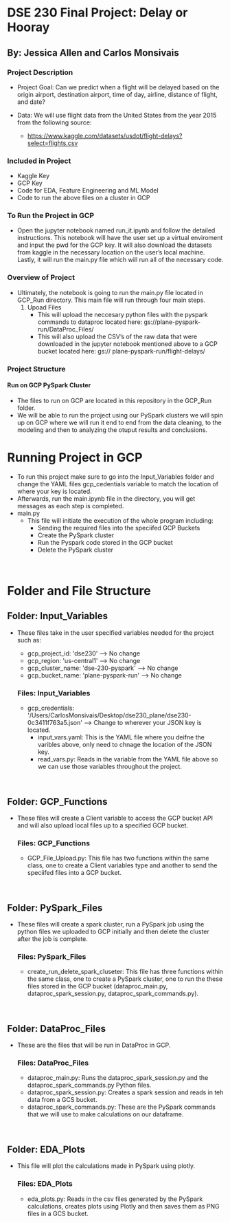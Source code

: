# DSE 230 Final Project: Delay or Hooray
## By: Jessica Allen and Carlos Monsivais

### Project Description
* Project Goal: Can we predict when a flight will be delayed based on the origin airport, destination airport, time of day, airline, distance of flight, and date?

* Data: We will use flight data from the United States from the year 2015 from the following source:
    * https://www.kaggle.com/datasets/usdot/flight-delays?select=flights.csv

### Included in Project
- Kaggle Key
- GCP Key
- Code for EDA, Feature Engineering and ML Model 
- Code to run the above files on a cluster in GCP

### To Run the Project in GCP
* Open the jupyter notebook named run_it.ipynb and follow the detailed instructions. This notebook will have the user set up a virtual enviroment and input the pwd for the GCP key.  It will also download the datasets from kaggle in the necessary location on the user’s local machine. Lastly, it will run the main.py file which will run all of the necessary code.


### Overview of Project
* Ultimately, the notebook is going to run the main.py file located in GCP_Run directory. This main file will run through four main steps. 
    1. Upoad Files
        - This will upload the neccesary python files with the pyspark commands to dataproc located here: gs://plane-pyspark-run/DataProc_Files/
        - This will also upload the CSV’s of the raw data that were downloaded in the jupyter notebook mentioned above to a GCP bucket located here: gs://   plane-pyspark-run/flight-delays/








### Project Structure
#### Run on GCP PySpark Cluster
* The files to run on GCP are located in this repository in the GCP_Run folder.
* We will be able to run the project using our PySpark clusters we will spin up on GCP where we will run it end to end from the data cleaning, to the modeling and then to analyzing the otuput results and conclusions.

# Running Project in GCP
* To run this project make sure to go into the Input_Variables folder and change the YAML files gcp_cedentials variable to match the location of where your key is located.
* Afterwards, run the main.ipynb file in the directory, you will get messages as each step is completed.
* main.py
    * This file will initiate the execution of the whole program including:
        - Sending the required files into the speciifed GCP Buckets
        - Create the PySpark cluster
        - Run the Pyspark code stored in the GCP bucket
        - Delete the PySpark cluster

<br>

# Folder and File Structure
## Folder: Input_Variables
* These files take in the user specified variables needed for the project such as:
    * gcp_project_id: 'dse230' --> No change
    * gcp_region: 'us-central1' --> No change
    * gcp_cluster_name: 'dse-230-pyspark' --> No change
    * gcp_bucket_name: 'plane-pyspark-run' --> No change 

    ### Files: Input_Variables  
    * gcp_credentials: '/Users/CarlosMonsivais/Desktop/dse230_plane/dse230-0c3411f763a5.json' --> Change to wherever your JSON key is located.
        * input_vars.yaml: This is the YAML file where you deifne the varibles above, only need to chnage the location of the JSON key.
        * read_vars.py: Reads in the variable from the YAML file above so we can use those variables throughout the project.

<br>

## Folder: GCP_Functions
* These files will create a Client variable to access the GCP bucket API and will also upload local files up to a specified GCP bucket.

    ### Files: GCP_Functions
    * GCP_File_Upload.py: This file has two functions within the same class, one to create a Client variables type and another to send the speciifed files into
    a GCP bucket.

<br>

## Folder: PySpark_Files
* These files will create a spark cluster, run a PySpark job using the python files we uploaded to GCP initially and then delete the cluster after the job is complete.

    ### Files: PySpark_Files
    * create_run_delete_spark_cluseter: This file has three functions within the same class, one to create a PySpark cluster, one to run the these files stored in the GCP bucket (dataproc_main.py, dataproc_spark_session.py, dataproc_spark_commands.py).

<br>

## Folder: DataProc_Files
* These are the files that will be run in DataProc in GCP.

    ### Files: DataProc_Files
    * dataproc_main.py: Runs the dataproc_spark_session.py and the dataproc_spark_commands.py Python files.
    * dataproc_spark_session.py: Creates a spark session and reads in teh data from a GCS bucket.
    * dataproc_spark_commands.py: These are the PySpark commands that we will use to make calculations on our dataframe.

<br>

## Folder: EDA_Plots
* This file will plot the calculations made in PySpark using plotly.

    ### Files: EDA_Plots
    * eda_plots.py: Reads in the csv files generated by the PySpark calculations, creates plots using Plotly and then saves them as PNG files in a GCS bucket.